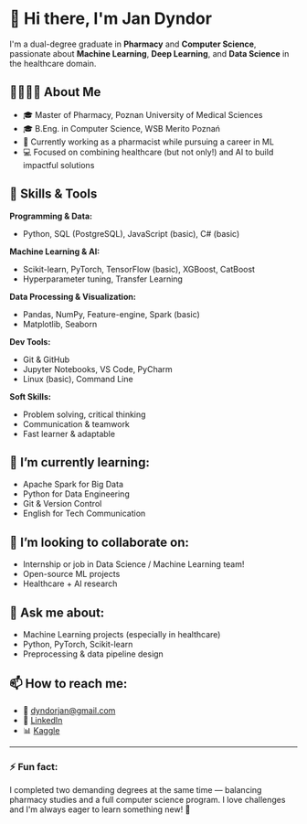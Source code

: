 # 👋 Hi there, I'm Jan Dyndor

I'm a dual-degree graduate in **Pharmacy** and **Computer Science**, passionate about **Machine Learning**, **Deep Learning**, and **Data Science** in the healthcare domain.

## 👨‍⚕️👨‍💻 About Me
- 🎓 Master of Pharmacy, Poznan University of Medical Sciences  
- 🎓 B.Eng. in Computer Science, WSB Merito Poznań  
- 🧪 Currently working as a pharmacist while pursuing a career in ML  
- 💻 Focused on combining healthcare (but not only!) and AI to build impactful solutions

## 🧠 Skills & Tools

**Programming & Data:**
- Python, SQL (PostgreSQL), JavaScript (basic), C# (basic)

**Machine Learning & AI:**
- Scikit-learn, PyTorch, TensorFlow (basic), XGBoost, CatBoost
- Hyperparameter tuning, Transfer Learning

**Data Processing & Visualization:**
- Pandas, NumPy, Feature-engine, Spark (basic)
- Matplotlib, Seaborn

**Dev Tools:**
- Git & GitHub
- Jupyter Notebooks, VS Code, PyCharm
- Linux (basic), Command Line

**Soft Skills:**
- Problem solving, critical thinking
- Communication & teamwork
- Fast learner & adaptable

## 🌱 I’m currently learning:
- Apache Spark for Big Data
- Python for Data Engineering
- Git & Version Control
- English for Tech Communication
  
## 🤝 I’m looking to collaborate on:
- Internship or job in Data Science / Machine Learning team!
- Open-source ML projects
- Healthcare + AI research
  
## 💬 Ask me about:
- Machine Learning projects (especially in healthcare)
- Python, PyTorch, Scikit-learn
- Preprocessing & data pipeline design

## 📫 How to reach me:
- 📧 dyndorjan@gmail.com  
- 💼 [LinkedIn](https://www.linkedin.com/in/jan-dyndor/)  
- 📊 [Kaggle](https://www.kaggle.com/jandyndor)

---

### ⚡ Fun fact:
I completed two demanding degrees at the same time — balancing pharmacy studies and a full computer science program. I love challenges and I'm always eager to learn something new! 🚀
